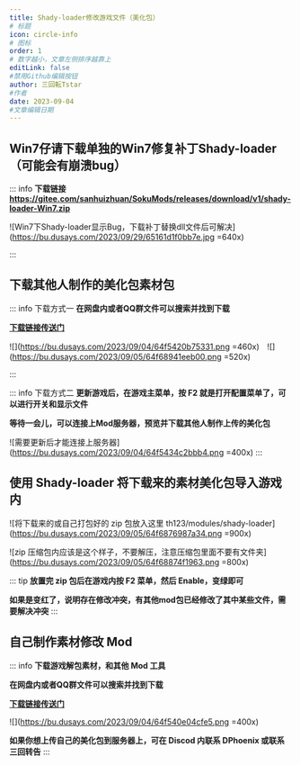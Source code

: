 ```yaml
---
title: Shady-loader修改游戏文件（美化包）
# 标题
icon: circle-info
# 图标
order: 1
# 数字越小，文章左侧排序越靠上
editLink: false
#禁用Github编辑按钮
author: 三回転Tstar
#作者
date: 2023-09-04
#文章编辑日期
---
```


## Win7仔请下载单独的Win7修复补丁Shady-loader（可能会有崩溃bug）
::: info
**下载链接 https://gitee.com/sanhuizhuan/SokuMods/releases/download/v1/shady-loader-Win7.zip**

![Win7下Shady-loader显示Bug，下载补丁替换dll文件后可解决](https://bu.dusays.com/2023/09/29/65161d1f0bb7e.jpg =640x)

:::

## 下载其他人制作的美化包素材包

::: info 下载方式一
**在网盘内或者QQ群文件可以搜索并找到下载**

[**下载链接传送门**](/about/#非想天则资源下载指路) 

![](https://bu.dusays.com/2023/09/04/64f5420b75331.png =460x)　![](https://bu.dusays.com/2023/09/05/64f68941eeb00.png =520x)

:::

::: info 下载方式二
**更新游戏后，在游戏主菜单，按 F2 就是打开配置菜单了，可以进行开关和显示文件**

**等待一会儿，可以连接上Mod服务器，预览并下载其他人制作上传的美化包**

![需要更新后才能连接上服务器](https://bu.dusays.com/2023/09/04/64f5434c2bbb4.png =400x)
:::

## 使用 Shady-loader 将下载来的素材美化包导入游戏内

![将下载来的或自己打包好的 zip 包放入这里 th123/modules/shady-loader](https://bu.dusays.com/2023/09/05/64f6876987a34.png =900x)

![zip 压缩包内应该是这个样子，不要解压，注意压缩包里面不要有文件夹](https://bu.dusays.com/2023/09/05/64f68874f1963.png =800x)

::: tip
**放置完 zip 包后在游戏内按 F2 菜单，然后 Enable，变绿即可**

**如果是变红了，说明存在修改冲突，有其他mod包已经修改了其中某些文件，需要解决冲突**
:::

## 自己制作素材修改 Mod

::: info 
**下载游戏解包素材，和其他 Mod 工具**

**在网盘内或者QQ群文件可以搜索并找到下载**

[**下载链接传送门**](/about/#非想天则资源下载指路) 

![](https://bu.dusays.com/2023/09/04/64f540e04cfe5.png =400x)

**如果你想上传自己的美化包到服务器上，可在 Discod 内联系 DPhoenix 或联系三回转告**
:::


